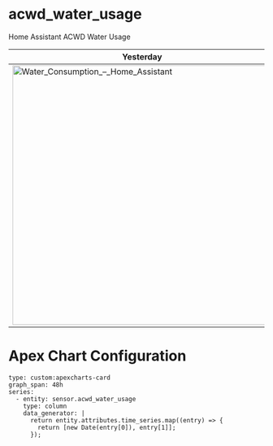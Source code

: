 # acwd_water_usage
Home Assistant ACWD Water Usage

|Yesterday|Last 7 Days|
|--|--|
|<img width="510" alt="Water_Consumption_–_Home_Assistant" src="https://github.com/parvez/acwd_water_usage/assets/126749/e2588f07-4f79-4ccf-b68d-42f42f4ad4d2">|<img width="508" alt="Water_Consumption_–_Home_Assistant-2" src="https://github.com/parvez/acwd_water_usage/assets/126749/3fc884d0-3059-46b5-8b15-c7c6080f99f7">|



# Apex Chart Configuration
```
type: custom:apexcharts-card
graph_span: 48h
series:
  - entity: sensor.acwd_water_usage
    type: column
    data_generator: |
      return entity.attributes.time_series.map((entry) => {
        return [new Date(entry[0]), entry[1]];
      });
```
